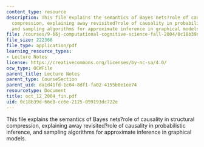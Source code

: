 ```yaml
---
content_type: resource
description: This file explains the semantics of Bayes nets?role of causality in structural
  compression, explaining away revisited?role of causality in probabilistic inference,
  and sampling algorithms for approximate inference in graphical models.
file: /courses/9-66j-computational-cognitive-science-fall-2004/0c18b39d66e8cc6e2125099193dc722e_oct_12_2004_fin.pdf
file_size: 222366
file_type: application/pdf
learning_resource_types:
- Lecture Notes
license: https://creativecommons.org/licenses/by-nc-sa/4.0/
ocw_type: OCWFile
parent_title: Lecture Notes
parent_type: CourseSection
parent_uid: da1d41fd-1c04-8df1-fa02-4155b8e1ee74
resourcetype: Document
title: oct_12_2004_fin.pdf
uid: 0c18b39d-66e8-cc6e-2125-099193dc722e
---
```

This file explains the semantics of Bayes nets?role of causality in structural compression, explaining away revisited?role of causality in probabilistic inference, and sampling algorithms for approximate inference in graphical models.